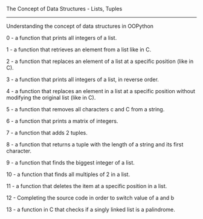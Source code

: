 The Concept of Data Structures - Lists, Tuples

------------------------------------------------

Understanding the concept of data structures in OOPython

0 - a function that prints all integers of a list.

1 - a function that retrieves an element from a list like in C.

2 - a function that replaces an element of a list at a specific position (like in C).

3 - a function that prints all integers of a list, in reverse order.

4 - a function that replaces an element in a list at a specific position without modifying the original list (like in C).

5 - a function that removes all characters c and C from a string.

6 - a function that prints a matrix of integers.

7 - a function that adds 2 tuples.

8 - a function that returns a tuple with the length of a string and its first character.

9 - a function that finds the biggest integer of a list.

10 - a function that finds all multiples of 2 in a list.

11 - a function that deletes the item at a specific position in a list.

12 - Completing the source code in order to switch value of a and b

13 - a function in C that checks if a singly linked list is a palindrome.
